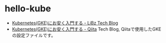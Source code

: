 # hello-kube
- [Kubernetes(GKE)にお安く入門する - LiBz Tech Blog](https://tech.libinc.co.jp/entry/2019/03/22/105911)  
- [Kubernetes(GKE)にお安く入門する - Qiita](https://qiita.com/kkwatanabe/items/efbb94c76c830719966a)
Tech Blog, Qiitaで使用したGKEの設定ファイルです。  

